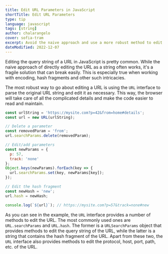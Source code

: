 ```yaml
---
title: Edit URL Parameters in JavaScript
shortTitle: Edit URL Parameters
type: tip
language: javascript
tags: [string]
author: chalarangelo
cover: sofia-tram
excerpt: Avoid the naive approach and use a more robust method to edit URL parameters in JavaScript.
dateModified: 2022-12-07
---
```


Editing the query string of a URL in JavaScript is pretty common. While the naive approach of directly editing the URL as a string often works, it's a fragile solution that can break easily. This is especially true when working with encoding, hash fragments and other such intricacies.

The most robust way to go about editing a URL is using the `URL` interface to parse the original URL string and edit it as necessary. This way, the browser will take care of all the complicated details and make the code easier to read and maintain.

```js
const urlString = 'https://mysite.com?p=42&from=home#details';
const url = new URL(urlString);

// Delete a parameter
const removedParam = 'from';
url.searchParams.delete(removedParam);

// Edit/add parameters
const newParams = {
  p: 57,
  track: 'none'
};
Object.keys(newParams).forEach(key => {
  url.searchParams.set(key, newParams[key]);
});

// Edit the hash fragment
const newHash = 'new';
url.hash = newHash;

console.log(`${url}`); // https://mysite.com?p=57&track=none#new
```

As you can see in the example, the `URL` interface provides a number of methods to edit the URL. The most commonly used ones are `URL.searchParams` and `URL.hash`. The former is a `URLSearchParams` object that provides methods to edit the query string of the URL, while the latter is a string that contains the hash fragment of the URL. Apart from these two, the `URL` interface also provides methods to edit the protocol, host, port, path, etc. of the URL.
